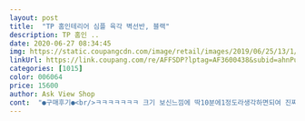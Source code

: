 ```yaml
---
layout: post 
title:  "TP 홈인테리어 심플 육각 벽선반, 블랙" 
description: TP 홈인 ..
date: 2020-06-27 08:34:45 
img: https://static.coupangcdn.com/image/retail/images/2019/06/25/13/1/a155ce80-2d04-4f7b-8112-a961a5521b78.jpg 
linkUrl: https://link.coupang.com/re/AFFSDP?lptag=AF3600438&subid=ahnPublicAsk&pageKey=246523395&itemId=781008316&vendorItemId=70621320423&traceid=V0-113-c14cb147f1db47cd 
categories: [1015] 
color: 006064 
price: 15600 
author: Ask View Shop 
cont:  "●구매후기●<br/>ㅋㅋㅋㅋㅋㅋㅋ 크기 보신느낌에 딱10분에1정도라생각하면되여 진짜조[올라작음 ㅋㅋㅋㅋ 근데이쁨 금색언제나오나여<br/>넘 이뻐요 ㅎㅎㅎㅎ 중심 잡는게 힘들었지만 그래도 향수 보관 좋네요<br/>또하니,못질아닌 꼭꼬핀사용이 가능한 제품이었음 좋겠구 해서 찾다가 겨우 한달만에 심플하면서 깔끔한 작은선반 구매할 수 있어서 이사 후 현관앞에 두고 싶던 디퓨저도 놓을 수 있어서 참 좋아요.<br/><br/>받침대가 나무라서 갈라진게 오면 어쩌나? 걱정과는 달리<br/>선반구매시 가격도 착해야하고,이왕이면 디자인도 이뻣음 좋겠고<br/>철제라서 불량오면 어쩌나?<br/>최대한 못질은 피하고 싶고,그렇다고 접착제를 사용하면 뭔가 불안하고 그래서 꼭꼬핀사용으로 선반설치햇는데요,현재 4일째인 오늘까진 잘 걸려있구요.<br/><br/>튼튼하고 멀쩡한 선반이 와서 얼마나 다행인지 ㅎㅎ<br/>현관입구에 디퓨저 둘 생각으로 작은 선반 필요햇고<br/>" 
---
```

